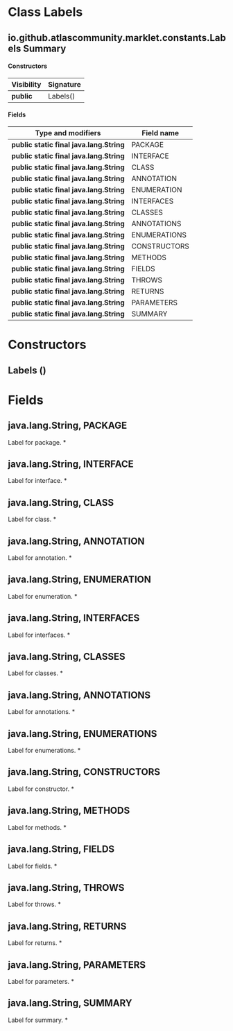 Class Labels
============
io.github.atlascommunity.marklet.constants.Labels
Summary
-------
#### Constructors
| Visibility | Signature |
| ---------- | --------- |
| **public** | Labels()  |
#### Fields
| Type and modifiers                       | Field name   |
| ---------------------------------------- | ------------ |
| **public static final java.lang.String** | PACKAGE      |
| **public static final java.lang.String** | INTERFACE    |
| **public static final java.lang.String** | CLASS        |
| **public static final java.lang.String** | ANNOTATION   |
| **public static final java.lang.String** | ENUMERATION  |
| **public static final java.lang.String** | INTERFACES   |
| **public static final java.lang.String** | CLASSES      |
| **public static final java.lang.String** | ANNOTATIONS  |
| **public static final java.lang.String** | ENUMERATIONS |
| **public static final java.lang.String** | CONSTRUCTORS |
| **public static final java.lang.String** | METHODS      |
| **public static final java.lang.String** | FIELDS       |
| **public static final java.lang.String** | THROWS       |
| **public static final java.lang.String** | RETURNS      |
| **public static final java.lang.String** | PARAMETERS   |
| **public static final java.lang.String** | SUMMARY      |

Constructors
============
Labels ()
---------


Fields
======
java.lang.String, PACKAGE
-------------------------
Label for package. *

java.lang.String, INTERFACE
---------------------------
Label for interface. *

java.lang.String, CLASS
-----------------------
Label for class. *

java.lang.String, ANNOTATION
----------------------------
Label for annotation. *

java.lang.String, ENUMERATION
-----------------------------
Label for enumeration. *

java.lang.String, INTERFACES
----------------------------
Label for interfaces. *

java.lang.String, CLASSES
-------------------------
Label for classes. *

java.lang.String, ANNOTATIONS
-----------------------------
Label for annotations. *

java.lang.String, ENUMERATIONS
------------------------------
Label for enumerations. *

java.lang.String, CONSTRUCTORS
------------------------------
Label for constructor. *

java.lang.String, METHODS
-------------------------
Label for methods. *

java.lang.String, FIELDS
------------------------
Label for fields. *

java.lang.String, THROWS
------------------------
Label for throws. *

java.lang.String, RETURNS
-------------------------
Label for returns. *

java.lang.String, PARAMETERS
----------------------------
Label for parameters. *

java.lang.String, SUMMARY
-------------------------
Label for summary. *


